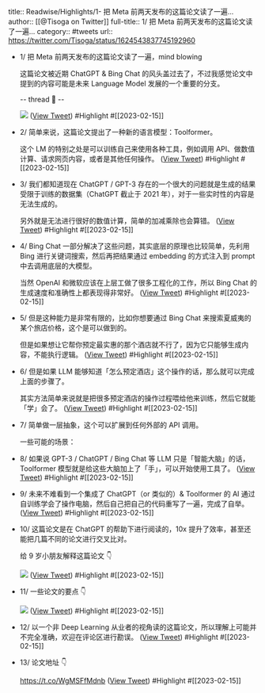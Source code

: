 title:: Readwise/Highlights/1- 把 Meta 前两天发布的这篇论文读了一遍...
author:: [[@Tisoga on Twitter]]
full-title:: 1/ 把 Meta 前两天发布的这篇论文读了一遍...
category:: #tweets
url:: https://twitter.com/Tisoga/status/1624543837745192960
- 1/ 把 Meta 前两天发布的这篇论文读了一遍，mind blowing
  
  这篇论文被近期 ChatGPT & Bing Chat 的风头盖过去了，不过我感觉论文中提到的内容可能是未来 Language Model 发展的一个重要的分支。
  
  -- thread 🧵 -- 
  
  ![](https://pbs.twimg.com/media/FouKAL-agAIgmdX.jpg) ([View Tweet](https://twitter.com/Tisoga/status/1624543837745192960)) #Highlight #[[2023-02-15]]
- 2/ 简单来说，这篇论文提出了一种新的语言模型：Toolformer。
  
  这个 LM 的特别之处是可以训练自己来使用各种工具，例如调用 API、做数值计算、请求网页内容，或者是其他任何操作。 ([View Tweet](https://twitter.com/Tisoga/status/1624543843285880833)) #Highlight #[[2023-02-15]]
- 3/ 我们都知道现在 ChatGPT / GPT-3 存在的一个很大的问题就是生成的结果受限于训练的数据集（ChatGPT 截止于 2021 年），对于一些实时性的内容是无法生成的。
  
  另外就是无法进行很好的数值计算，简单的加减乘除也会算错。 ([View Tweet](https://twitter.com/Tisoga/status/1624543845907333120)) #Highlight #[[2023-02-15]]
- 4/ Bing Chat 一部分解决了这些问题，其实底层的原理也比较简单，先利用 Bing 进行关键词搜索，然后再把结果通过 embedding 的方式注入到 prompt 中去调用底层的大模型。
  
  当然 OpenAI 和微软应该在上层工做了很多工程化的工作，所以 Bing Chat 的生成速度和准确性上都表现得非常好。 ([View Tweet](https://twitter.com/Tisoga/status/1624543848671379457)) #Highlight #[[2023-02-15]]
- 5/ 但是这种能力是非常有限的，比如你想要通过 Bing Chat 来搜索夏威夷的某个旅店价格，这个是可以做到的。
  
  但是如果想让它帮你预定最实惠的那个酒店就不行了，因为它只能够生成内容，不能执行逻辑。 ([View Tweet](https://twitter.com/Tisoga/status/1624543851385098241)) #Highlight #[[2023-02-15]]
- 6/ 但是如果 LLM 能够知道「怎么预定酒店」这个操作的话，那么就可以完成上面的步骤了。
  
  其实方法简单来说就是把很多预定酒店的操作过程喂给他来训练，然后它就能「学」会了。 ([View Tweet](https://twitter.com/Tisoga/status/1624543853993922561)) #Highlight #[[2023-02-15]]
- 7/ 简单做一层抽象，这个可以扩展到任何外部的 API 调用。
  
  一些可能的场景：
- 8/ 如果说 GPT-3 / ChatGPT / Bing Chat 等 LLM 只是「智能大脑」的话，Toolformer 模型就是给这些大脑加上了「手」，可以开始使用工具了。 ([View Tweet](https://twitter.com/Tisoga/status/1624543859396182016)) #Highlight #[[2023-02-15]]
- 9/ 未来不难看到一个集成了 ChatGPT（or 类似的）& Toolformer 的 AI 通过自训练学会了操作电脑，然后自己把自己的代码重写了一遍，完成了自举。 ([View Tweet](https://twitter.com/Tisoga/status/1624543862013427713)) #Highlight #[[2023-02-15]]
- 10/ 这篇论文是在 ChatGPT 的帮助下进行阅读的，10x 提升了效率，甚至还能把几篇不同的论文进行交叉比对。
  
  给 9 岁小朋友解释这篇论文 👇 
  
  ![](https://pbs.twimg.com/media/FouKCdRaUAAYyjs.jpg) ([View Tweet](https://twitter.com/Tisoga/status/1624543872683749377)) #Highlight #[[2023-02-15]]
- 11/ 一些论文的要点 👇 
  
  ![](https://pbs.twimg.com/media/FouKDD-aAAAfKBa.jpg) ([View Tweet](https://twitter.com/Tisoga/status/1624543884973060096)) #Highlight #[[2023-02-15]]
- 12/ 以一个非 Deep Learning 从业者的视角读的这篇论文，所以理解上可能并不完全准确，欢迎在评论区进行勘误。 ([View Tweet](https://twitter.com/Tisoga/status/1624543889322565636)) #Highlight #[[2023-02-15]]
- 13/ 论文地址 👇
  
  https://t.co/WgMSFfMdnb ([View Tweet](https://twitter.com/Tisoga/status/1624543891994337280)) #Highlight #[[2023-02-15]]